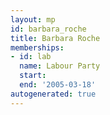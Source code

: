 ```yaml
---
layout: mp
id: barbara_roche
title: Barbara Roche
memberships:
- id: lab
  name: Labour Party
  start: 
  end: '2005-03-18'
autogenerated: true
---
```

